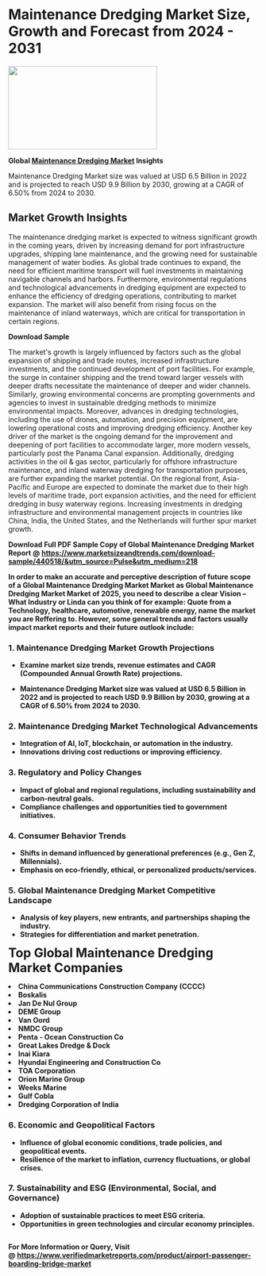 <H1>Maintenance Dredging Market Size, Growth and Forecast from 2024 - 2031</H1><img class="aligncenter size-medium wp-image-584254" src="https://thirdeyenews.in/wp-content/uploads/2024/09/Global-Market-Research-300x168.jpeg" alt="" width="300" height="168" /><p><strong>Global&nbsp;<a href="https://www.marketsizeandtrends.com/download-sample/440518/&amp;utm_source=Pulse&amp;utm_medium=218">Maintenance Dredging Market</a> Insights</strong></p><p>Maintenance Dredging Market size was valued at USD 6.5 Billion in 2022 and is projected to reach USD 9.9 Billion by 2030, growing at a CAGR of 6.50% from 2024 to 2030.</p><p><h2>Market Growth Insights</h2> <p>The maintenance dredging market is expected to witness significant growth in the coming years, driven by increasing demand for port infrastructure upgrades, shipping lane maintenance, and the growing need for sustainable management of water bodies. As global trade continues to expand, the need for efficient maritime transport will fuel investments in maintaining navigable channels and harbors. Furthermore, environmental regulations and technological advancements in dredging equipment are expected to enhance the efficiency of dredging operations, contributing to market expansion. The market will also benefit from rising focus on the maintenance of inland waterways, which are critical for transportation in certain regions.</p> <p><strong>Download Sample</strong></p> <p>The market's growth is largely influenced by factors such as the global expansion of shipping and trade routes, increased infrastructure investments, and the continued development of port facilities. For example, the surge in container shipping and the trend toward larger vessels with deeper drafts necessitate the maintenance of deeper and wider channels. Similarly, growing environmental concerns are prompting governments and agencies to invest in sustainable dredging methods to minimize environmental impacts. Moreover, advances in dredging technologies, including the use of drones, automation, and precision equipment, are lowering operational costs and improving dredging efficiency. Another key driver of the market is the ongoing demand for the improvement and deepening of port facilities to accommodate larger, more modern vessels, particularly post the Panama Canal expansion. Additionally, dredging activities in the oil & gas sector, particularly for offshore infrastructure maintenance, and inland waterway dredging for transportation purposes, are further expanding the market potential. On the regional front, Asia-Pacific and Europe are expected to dominate the market due to their high levels of maritime trade, port expansion activities, and the need for efficient dredging in busy waterway regions. Increasing investments in dredging infrastructure and environmental management projects in countries like China, India, the United States, and the Netherlands will further spur market growth. <p><strong></p><p><span class=""><strong>Download Full PDF Sample Copy of Global Maintenance Dredging Market Report</strong> @ <a href="https://www.marketsizeandtrends.com/download-sample/440518/&amp;utm_source=Pulse&amp;utm_medium=218" target="_blank">https://www.marketsizeandtrends.com/download-sample/440518/&amp;utm_source=Pulse&amp;utm_medium=218</a></span></p><p>In order to make an accurate and perceptive description of future scope of a Global&nbsp;Maintenance Dredging Market Market as Global&nbsp;Maintenance Dredging Market Market of 2025, you need to describe a clear Vision &ndash; What Industry or Linda can you think of for example: Quote from a Technology, healthcare, automotive, renewable energy, name the market you are Reffering to. However, some general trends and factors usually impact market reports and their future outlook include:</p><h3>1.&nbsp;<strong>Maintenance Dredging Market Growth Projections</strong></h3><ul><li>Examine market size trends, revenue estimates and CAGR (Compounded Annual Growth Rate) projections.</li><li><p>Maintenance Dredging Market size was valued at USD 6.5 Billion in 2022 and is projected to reach USD 9.9 Billion by 2030, growing at a CAGR of 6.50% from 2024 to 2030.</p></li></ul><h3>2.&nbsp;<strong>Maintenance Dredging Market Technological Advancements</strong></h3><ul><li>Integration of AI, IoT, blockchain, or automation in the industry.</li><li>Innovations driving cost reductions or improving efficiency.</li></ul><h3>3.&nbsp;<strong>Regulatory and Policy Changes</strong></h3><ul><li>Impact of global and regional regulations, including sustainability and carbon-neutral goals.</li><li>Compliance challenges and opportunities tied to government initiatives.</li></ul><h3>4.&nbsp;<strong>Consumer Behavior Trends</strong></h3><ul><li>Shifts in demand influenced by generational preferences (e.g., Gen Z, Millennials).</li><li>Emphasis on eco-friendly, ethical, or personalized products/services.</li></ul><h3>5.&nbsp;<strong>Global Maintenance Dredging Market Competitive Landscape</strong></h3><ul><li>Analysis of key players, new entrants, and partnerships shaping the industry.</li><li>Strategies for differentiation and market penetration.</li></ul><p data-pm-slice="1 1 []"><span style="color: inherit; font-family: inherit; font-size: 25px;">Top Global Maintenance Dredging Market Companies</span></p><div class="" data-test-id=""><p><li>China Communications Construction Company (CCCC)</li><li> Boskalis</li><li> Jan De Nul Group</li><li> DEME Group</li><li> Van Oord</li><li> NMDC Group</li><li> Penta - Ocean Construction Co</li><li> Great Lakes Dredge & Dock</li><li> Inai Kiara</li><li> Hyundai Engineering and Construction Co</li><li> TOA Corporation</li><li> Orion Marine Group</li><li> Weeks Marine</li><li> Gulf Cobla</li><li> Dredging Corporation of India</li></p></div><h3>6.&nbsp;<strong>Economic and Geopolitical Factors</strong></h3><ul><li>Influence of global economic conditions, trade policies, and geopolitical events.</li><li>Resilience of the market to inflation, currency fluctuations, or global crises.</li></ul><h3>7.&nbsp;<strong>Sustainability and ESG (Environmental, Social, and Governance)</strong></h3><ul><li>Adoption of sustainable practices to meet ESG criteria.</li><li>Opportunities in green technologies and circular economy principles.</li></ul><h2><strong style="font-size: 14px;">For More Information or Query, Visit @&nbsp;</strong><a style="background-color: #ffffff; font-size: 14px;" href="https://www.marketsizeandtrends.com/report/maintenance-dredging-market/" target="_blank">https://www.verifiedmarketreports.com/product/airport-passenger-boarding-bridge-market</a></h2>
